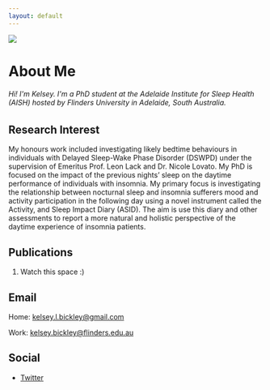 ```yaml
---
layout: default
---
```

<img class="profile-picture" src="https://avatars2.githubusercontent.com/u/2309403?s=300">

# About Me
###### Hi! I'm Kelsey. I'm a PhD student at the Adelaide Institute for Sleep Health (AISH) hosted by Flinders University in Adelaide, South Australia.


## Research Interest

My honours work included investigating likely bedtime behaviours in individuals with Delayed Sleep-Wake Phase Disorder (DSWPD) under the supervision of Emeritus Prof. Leon Lack and Dr. Nicole Lovato. My PhD is focused on the impact of the previous nights’ sleep on the daytime performance of individuals with insomnia. My primary focus is investigating the relationship between nocturnal sleep and insomnia sufferers mood and activity participation in the following day using a novel instrument called the Activity, and Sleep Impact Diary (ASID). The aim is use this diary and other assessments to report a more natural and holistic perspective of the daytime experience of insomnia patients.  

## Publications

1. Watch this space :)


## Email

Home: [kelsey.l.bickley@gmail.com](mailto:kelsey.l.bickley@gmail.com)

Work: [kelsey.bickley@flinders.edu.au](mailto:kelsey.bickley@flinders.edu.au)


## Social

* [Twitter](https://twitter.com/kelseylbickley)
<!-- * [LinkedIn](https://www.linkedin.com/in/) -->
